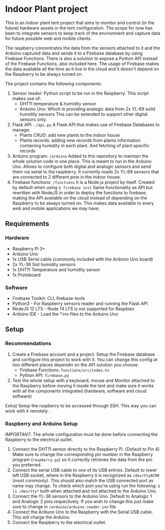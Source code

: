 # Indoor Plant project

This is an indoor plant tent project that aims to monitor and control (in the future) hardware assets in the tent configuration.
The scope for now has been to integrate sensors to keep track of the environment and capture data for future possible web and mobile clients.

The raspberry concentrates the data from the sensors attached to it and the Arduino captured data and sends it to a Firebase database by using Firebase Functions. There is also a solution to expose a Python API instead of the Firebase Functions, also included here. The usage of Firebase makes the data available all the time as it live in the cloud and it doesn't depend on the Raspberry to be always turned on.

The project contains the following components:

1. Sensor reader:
   Python script to be run in the Raspberry. This script makes use of:
   - DHT11 temperature & humidity sensor
   - Arduino Uno: Which is providing analogic data from 2x YL-69 soild humidity sensors
     This can be extended to support other digital sensors only.
2. Flask API: `./api.py`
   A Flask API that makes use of Firebase Databases to manage:
   - Plants CRUD: add new plants to the indoor house
   - Plants records: adding new records from plants information containing humidity in each plant. And fetching of plant specific records
3. Arduino program: `/arduino`
   Added to this repository to maintain the whole solution code in one place. This is meant to run in the Arduino Uno.
   Allows to configure both digital and analogic sensors and send them via serial to the raspberry.
   It currently reads 2x YL-69 sensors that are connected to 2 different pots in the indoor house.
4. Firebase functions: `/functions`
   It is a Node.js project by itself. Created by default when using `$ firebase init`
   Same functionality as API but rewritten with NodeJS in order to deploy the functions to firebase, making the API available on the cloud instead of depending on the Raspberry to be always turned on. This makes data available to every web and mobile applications we may have.

## Requirements

### Hardware

- Raspberry Pi 3+
- Arduino Uno
- 1x USB Serial cable (commonly included with the Ardiono Uno board)
- 2x YL-36 Soil humidity sensors
- 1x DHT11 Temperature and humidity sensor
- 1x Protoboard

### Software

- Firebase Toolkit: CLI, firebase-tools
- Python3 - For Raspberry sensors reader and running the Flask API
- NodeJS 12 LTS - Node 14 LTS is not supported for Raspbian
- Arduino IDE - Load the \*.ino files to the Arduino Uno

## Setup

### Recommendations

1. Create a Firebase account and a project.
   Setup the Firebase database and configure this project to work with it. You can change this config at two different places dependin on the API solution you choose:
   - Firebase Functions: `functions/src/index.ts`
   - Python API: `firebase.py`
2. Test the whole setup with a keyboard, mouse and Monitor attached to the Raspberry before moving it inside the tent and make sure it works with all the components integrated (hardware, software and cloud software)

Extra) Setup the raspberry to be accessed through SSH. This way you can work with it remotely.

### Raspberry and Arduino Setup

_IMPORTANT_: The whole configuration must be done before connecting the Raspberry to the electrical outlet.

1. Connect the DHT11 sensor directly to the Raspberry Pi. (Default to Pin 4)
   Make sure to change the corresponding pin number in the Raspberry program (`raspberry.py`) so it correctly retrieves the data from the pin you preferred.
2. Connect the serial USB cable to one of its USB entries.
   Default to lower left USB socket, where in the Raspberry it is recognized as `/dev/ttyACM0` (most commonly).
   This should also match the USB connected port as name may change.
   To check which port you're using run the following: `$ ls /dev/tty*` both when attached and not attached to the Arduino Uno.
3. Connect the YL-36 sensors to the Arduino Uno.
   Default to Analogic 1 and Analogic 2 pins respectively.
   If you wish to change this just make sure to change in `/arduino/arduino_reader.ino` file.
4. Connect the Ardiuno Uno to the Raspberry with the Serial USB cable. This will charge the Arduino.
5. Connect the Raspberry to the electrical outlet.

